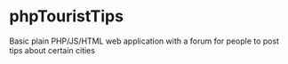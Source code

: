 # phpTouristTips
Basic plain PHP/JS/HTML web application with a forum for people to post tips about certain cities
